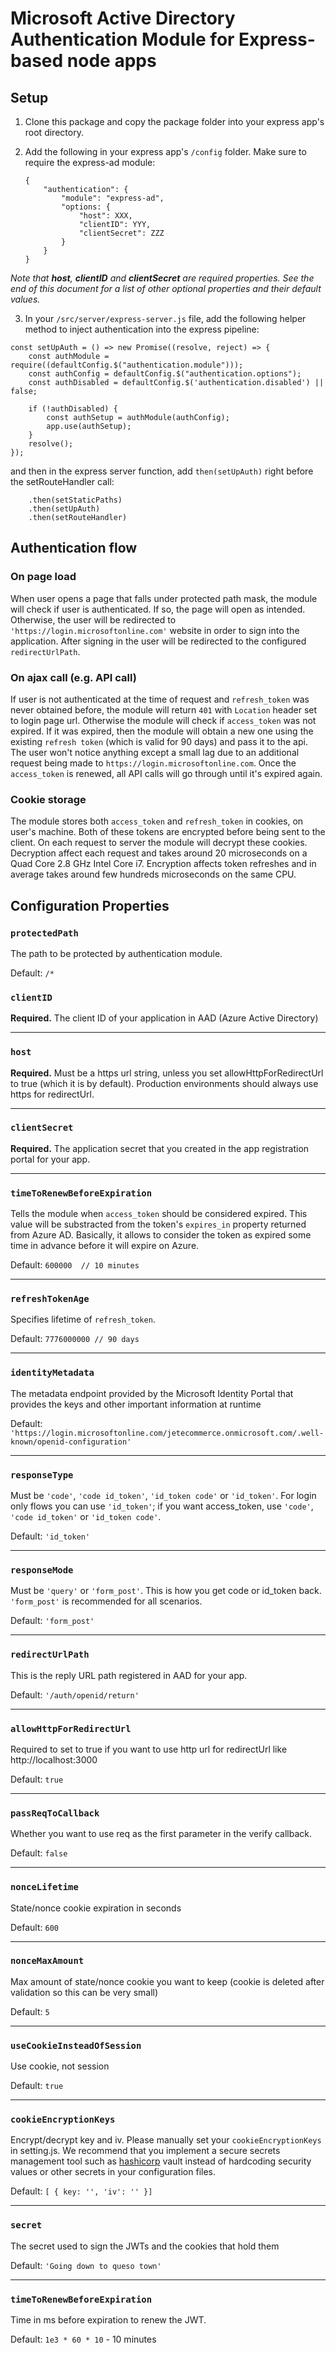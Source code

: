 # Microsoft Active Directory Authentication Module for Express-based node apps

## Setup

1. Clone this package and copy the package folder into your express app's root directory.

2. Add the following in your express app's `/config` folder. Make sure to require the express-ad module:

    ```
    {
        "authentication": {
            "module": "express-ad",
            "options: { 
                "host": XXX,
                "clientID": YYY,
                "clientSecret": ZZZ
            }
        }
    }
    ```
*Note that **host**, **clientID** and **clientSecret** are required properties. See the end of this document for a list of other optional properties and their default values.*

3. In your `/src/server/express-server.js` file, add the following helper method to inject authentication into the express pipeline:
```
const setUpAuth = () => new Promise((resolve, reject) => {
    const authModule = require((defaultConfig.$("authentication.module")));
    const authConfig = defaultConfig.$("authentication.options");
    const authDisabled = defaultConfig.$('authentication.disabled') || false;

    if (!authDisabled) {
        const authSetup = authModule(authConfig);
        app.use(authSetup);
    }
    resolve();
});
```
and then in the express server function, add `then(setUpAuth)` right before the setRouteHandler call: 
```
    .then(setStaticPaths)
    .then(setUpAuth)
    .then(setRouteHandler)
```

## Authentication flow

### On page load
When user opens a page that falls under protected path mask, the module will check if user is authenticated. If so, the page will open as intended. Otherwise, the user will be redirected to `'https://login.microsoftonline.com'` website in order to sign into the application. After signing in the user will be redirected to the configured `redirectUrlPath`. 

### On ajax call (e.g. API call)
If user is not authenticated at the time of request and `refresh_token` was never obtained before, the module will return `401` with `Location` header set to login page url. Otherwise the module will check if `access_token` was not expired. If it was expired, then the module will obtain a new one using the existing `refresh token` (which is valid for 90 days) and pass it to the api. The user won't notice anything except a small lag due to an additional request being made to `https://login.microsoftonline.com`. Once the `access_token` is renewed, all API calls will go through until it's expired again.

### Cookie storage 
The module stores both `access_token` and `refresh_token` in cookies, on user's machine. Both of these tokens are encrypted before being sent to the client. On each request to server the module will decrypt these cookies. Decryption affect each request and takes around 20 microseconds on a Quad Core 2.8 GHz Intel Core i7. Encryption affects token refreshes and in average takes around few hundreds microseconds on the same CPU.

## Configuration Properties

### `protectedPath`

The path to be protected by authentication module. 

Default: `/*`

### `clientID`

**Required.** The client ID of your application in AAD (Azure Active Directory)

---

### `host`

**Required.** Must be a https url string, unless you set allowHttpForRedirectUrl to true (which it is by default). Production environments should always use https for redirectUrl.

---

### `clientSecret` 

**Required.** The application secret that you created in the app registration portal for your app.

---

### `timeToRenewBeforeExpiration` 

Tells the module when `access_token` should be considered expired. This value will be substracted from the token's `expires_in` property returned from Azure AD. Basically, it allows to consider the token as expired some time in advance before it will expire on Azure.

Default: `600000  // 10 minutes`

---

### `refreshTokenAge`

Specifies lifetime of `refresh_token`.

Default: `7776000000 // 90 days`

---

### `identityMetadata`

The metadata endpoint provided by the Microsoft Identity Portal
that provides the keys and other important information at runtime

Default: `'https://login.microsoftonline.com/jetecommerce.onmicrosoft.com/.well-known/openid-configuration'`

---
  
### `responseType`

Must be `'code'`, `'code id_token'`, `'id_token code'` or `'id_token'`.
For login only flows you can use `'id_token'`; if you want access_token,
use `'code'`, `'code id_token'` or `'id_token code'`.

Default: `'id_token'`

---

### `responseMode`

Must be `'query'` or `'form_post'`. This is how you get code or id_token back. `'form_post'` is recommended for all scenarios.

Default: `'form_post'`

---

### `redirectUrlPath`

This is the reply URL path registered in AAD for your app.

Default: `'/auth/openid/return'`

---

### `allowHttpForRedirectUrl`

Required to set to true if you want to use http url for redirectUrl like http://localhost:3000

  Default: `true`

---

### `passReqToCallback`

Whether you want to use req as the first parameter in the verify callback.

Default: `false`

---

### `nonceLifetime`

State/nonce cookie expiration in seconds

Default: `600`

---

### `nonceMaxAmount`

Max amount of state/nonce cookie you want to keep (cookie is deleted after validation so this can be very small)

Default: `5`

---

### `useCookieInsteadOfSession`

Use cookie, not session

Default: `true`

---

### `cookieEncryptionKeys`

Encrypt/decrypt key and iv. Please manually set your `cookieEncryptionKeys` in setting.js. We recommend that you implement a secure secrets management tool such as [hashicorp](https://https://www.vaultproject.io/) vault instead of hardcoding security values or other secrets in your configuration files.

Default: `[ { key: '', 'iv': '' }]`

---

### `secret`

The secret used to sign the JWTs and the cookies that hold them

Default: `'Going down to queso town'`

---

### `timeToRenewBeforeExpiration`

Time in ms before expiration to renew the JWT.

Default: `1e3 * 60 * 10` - 10 minutes



